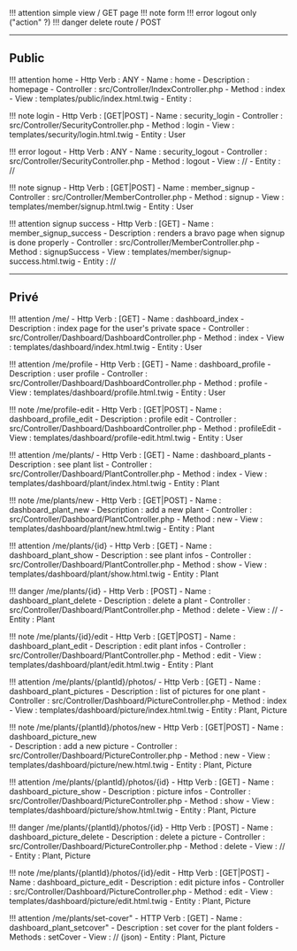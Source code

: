 !!! attention simple view / GET page
!!! note form
!!! error logout only ("action" ?)
!!! danger delete route / POST

___
## Public

!!! attention home 
    - Http Verb : ANY
    - Name : home
    - Description : homepage
    - Controller : src/Controller/IndexController.php
    - Method : index
    - View : templates/public/index.html.twig
    - Entity : 

!!! note login
    - Http Verb : [GET|POST]
    - Name : security_login
    - Controller : src/Controller/SecurityController.php
    - Method : login
    - View : templates/security/login.html.twig
    - Entity : User

!!! error logout
    - Http Verb : ANY
    - Name : security_logout
    - Controller : src/Controller/SecurityController.php
    - Method : logout
    - View : //
    - Entity : //

!!! note signup
    - Http Verb : [GET|POST]
    - Name : member_signup
    - Controller : src/Controller/MemberController.php
    - Method : signup
    - View : templates/member/signup.html.twig
    - Entity : User

!!! attention signup success
    - Http Verb : [GET]
    - Name : member_signup_success
    - Description : renders a bravo page when signup is done properly
    - Controller : src/Controller/MemberController.php
    - Method : signupSuccess
    - View : templates/member/signup-success.html.twig
    - Entity : //

___
## Privé

!!! attention /me/
    - Http Verb : [GET]
    - Name : dashboard_index
    - Description : index page for the user's private space
    - Controller : src/Controller/Dashboard/DashboardController.php
    - Method : index
    - View : templates/dashboard/index.html.twig
    - Entity : User

!!! attention /me/profile
    - Http Verb : [GET]
    - Name : dashboard_profile
    - Description : user profile
    - Controller : src/Controller/Dashboard/DashboardController.php
    - Method : profile
    - View : templates/dashboard/profile.html.twig
    - Entity : User

!!! note /me/profile-edit
    - Http Verb : [GET|POST]
    - Name : dashboard_profile_edit
    - Description : profile edit
    - Controller : src/Controller/Dashboard/DashboardController.php
    - Method : profileEdit
    - View : templates/dashboard/profile-edit.html.twig
    - Entity : User


!!! attention /me/plants/
    - Http Verb : [GET]
    - Name : dashboard_plants
    - Description : see plant list
    - Controller : src/Controller/Dashboard/PlantController.php
    - Method : index
    - View : templates/dashboard/plant/index.html.twig
    - Entity : Plant

!!! note /me/plants/new
    - Http Verb : [GET|POST]
    - Name : dashboard_plant_new
    - Description : add a new plant
    - Controller : src/Controller/Dashboard/PlantController.php
    - Method : new
    - View : templates/dashboard/plant/new.html.twig
    - Entity : Plant

!!! attention /me/plants/{id}
    - Http Verb : [GET]
    - Name : dashboard_plant_show
    - Description : see plant infos
    - Controller : src/Controller/Dashboard/PlantController.php
    - Method : show
    - View : templates/dashboard/plant/show.html.twig
    - Entity : Plant

!!! danger /me/plants/{id}
    - Http Verb : [POST]
    - Name : dashboard_plant_delete
    - Description : delete a plant
    - Controller : src/Controller/Dashboard/PlantController.php
    - Method : delete
    - View : //
    - Entity : Plant

!!! note /me/plants/{id}/edit
    - Http Verb : [GET|POST]
    - Name : dashboard_plant_edit
    - Description : edit plant infos
    - Controller : src/Controller/Dashboard/PlantController.php
    - Method : edit
    - View : templates/dashboard/plant/edit.html.twig
    - Entity : Plant


!!! attention /me/plants/{plantId}/photos/
    - Http Verb : [GET]
    - Name : dashboard_plant_pictures
    - Description : list of pictures for one plant
    - Controller : src/Controller/Dashboard/PictureController.php
    - Method : index
    - View : templates/dashboard/picture/index.html.twig
    - Entity : Plant, Picture

!!! note /me/plants/{plantId}/photos/new
    - Http Verb : [GET|POST]
    - Name : dashboard_picture_new   
    - Description : add a new picture 
    - Controller : src/Controller/Dashboard/PictureController.php
    - Method : new
    - View : templates/dashboard/picture/new.html.twig
    - Entity : Plant, Picture

!!! attention /me/plants/{plantId}/photos/{id}
    - Http Verb : [GET]
    - Name : dashboard_picture_show
    - Description : picture infos
    - Controller : src/Controller/Dashboard/PictureController.php
    - Method : show
    - View : templates/dashboard/picture/show.html.twig
    - Entity : Plant, Picture

!!! danger /me/plants/{plantId}/photos/{id}
    - Http Verb : [POST]
    - Name : dashboard_picture_delete
    - Description : delete a picture
    - Controller : src/Controller/Dashboard/PictureController.php
    - Method : delete
    - View : //
    - Entity : Plant, Picture

!!! note /me/plants/{plantId}/photos/{id}/edit
    - Http Verb : [GET|POST]
    - Name : dashboard_picture_edit
    - Description : edit picture infos
    - Controller : src/Controller/Dashboard/PictureController.php
    - Method : edit
    - View : templates/dashboard/picture/edit.html.twig
    - Entity : Plant, Picture

!!! attention /me/plants/set-cover"
    - HTTP Verb : [GET]
    - Name : dashboard_plant_setcover"
    - Description : set cover for the plant folders
    - Methods : setCover
    - View : // (json)
    - Entity : Plant, Picture
